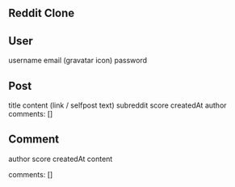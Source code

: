## Reddit Clone


User
---
username
email  (gravatar icon)
password


Post
---
title
content (link / selfpost text)
subreddit
score
createdAt
author
comments: []


Comment
--
author
score
createdAt
content
<!-- parent: (another comment/ post) -->
comments: []


